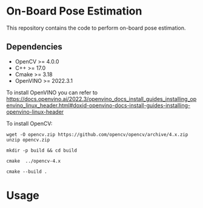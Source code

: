 # On-Board Pose Estimation

This repository contains the code to perform on-board pose estimation.

## Dependencies
- OpenCV >= 4.0.0
- C++ >= 17.0
- Cmake >= 3.18
- OpenVINO >= 2022.3.1

To install OpenVINO you can refer to https://docs.openvino.ai/2022.3/openvino_docs_install_guides_installing_openvino_linux_header.html#doxid-openvino-docs-install-guides-installing-openvino-linux-header

To install OpenCV:

```
wget -O opencv.zip https://github.com/opencv/opencv/archive/4.x.zip
unzip opencv.zip

mkdir -p build && cd build

cmake  ../opencv-4.x

cmake --build .
```

# Usage